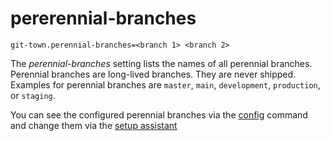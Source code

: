 # pererennial-branches

```
git-town.perennial-branches=<branch 1> <branch 2>
```

The _perennial-branches_ setting lists the names of all perennial branches.
Perennial branches are long-lived branches. They are never shipped. Examples for
perennial branches are `master`, `main`, `development`, `production`, or
`staging`.

You can see the configured perennial branches via the
[config](../commands/config.md) command and change them via the
[setup assistant](../commands/config-setup.md)
